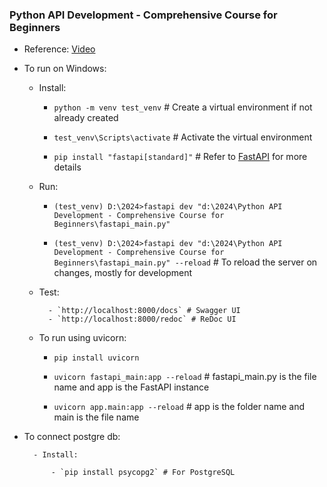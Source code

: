 ### Python API Development - Comprehensive Course for Beginners

- Reference: [Video](https://youtu.be/0sOvCWFmrtA?si=-05wLEo8dSuYzQfz)

- To run on Windows:

    - Install:
    
        - `python -m venv test_venv` # Create a virtual environment if not already created
        
        - `test_venv\Scripts\activate` # Activate the virtual environment
        
        - `pip install "fastapi[standard]"` # Refer to [FastAPI](https://fastapi.tiangolo.com/tutorial/#run-the-code:~:text=checks%2C%20autocompletion%2C%20etc.-,Install%20FastAPI,-%C2%B6) for more details

    - Run:

        - `(test_venv) D:\2024>fastapi dev "d:\2024\Python API Development - Comprehensive Course for Beginners\fastapi_main.py"`

        - `(test_venv) D:\2024>fastapi dev "d:\2024\Python API Development - Comprehensive Course for Beginners\fastapi_main.py" --reload` # To reload the server on changes, mostly for development

    - Test:
    
            - `http://localhost:8000/docs` # Swagger UI
            - `http://localhost:8000/redoc` # ReDoc UI


    - To run using uvicorn:

        - `pip install uvicorn`

        - `uvicorn fastapi_main:app --reload` # fastapi_main.py is the file name and app is the FastAPI instance

        - `uvicorn app.main:app --reload` # app is the folder name and main is the file name

- To connect postgre db:
    
        - Install:
    
            - `pip install psycopg2` # For PostgreSQL